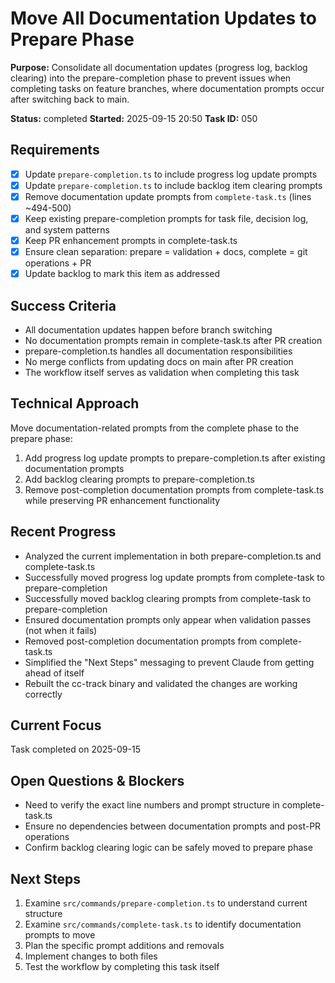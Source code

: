 # Move All Documentation Updates to Prepare Phase

**Purpose:** Consolidate all documentation updates (progress log, backlog clearing) into the prepare-completion phase to prevent issues when completing tasks on feature branches, where documentation prompts occur after switching back to main.

**Status:** completed
**Started:** 2025-09-15 20:50
**Task ID:** 050

## Requirements
- [x] Update `prepare-completion.ts` to include progress log update prompts
- [x] Update `prepare-completion.ts` to include backlog item clearing prompts
- [x] Remove documentation update prompts from `complete-task.ts` (lines ~494-500)
- [x] Keep existing prepare-completion prompts for task file, decision log, and system patterns
- [x] Keep PR enhancement prompts in complete-task.ts
- [x] Ensure clean separation: prepare = validation + docs, complete = git operations + PR
- [x] Update backlog to mark this item as addressed

## Success Criteria
- All documentation updates happen before branch switching
- No documentation prompts remain in complete-task.ts after PR creation
- prepare-completion.ts handles all documentation responsibilities
- No merge conflicts from updating docs on main after PR creation
- The workflow itself serves as validation when completing this task

## Technical Approach
Move documentation-related prompts from the complete phase to the prepare phase:
1. Add progress log update prompts to prepare-completion.ts after existing documentation prompts
2. Add backlog clearing prompts to prepare-completion.ts
3. Remove post-completion documentation prompts from complete-task.ts while preserving PR enhancement functionality

## Recent Progress
- Analyzed the current implementation in both prepare-completion.ts and complete-task.ts
- Successfully moved progress log update prompts from complete-task to prepare-completion
- Successfully moved backlog clearing prompts from complete-task to prepare-completion
- Ensured documentation prompts only appear when validation passes (not when it fails)
- Removed post-completion documentation prompts from complete-task.ts
- Simplified the "Next Steps" messaging to prevent Claude from getting ahead of itself
- Rebuilt the cc-track binary and validated the changes are working correctly

## Current Focus

Task completed on 2025-09-15

## Open Questions & Blockers
- Need to verify the exact line numbers and prompt structure in complete-task.ts
- Ensure no dependencies between documentation prompts and post-PR operations
- Confirm backlog clearing logic can be safely moved to prepare phase

## Next Steps
1. Examine `src/commands/prepare-completion.ts` to understand current structure
2. Examine `src/commands/complete-task.ts` to identify documentation prompts to move
3. Plan the specific prompt additions and removals
4. Implement changes to both files
5. Test the workflow by completing this task itself

<!-- github_issue: 44 -->
<!-- github_url: https://github.com/cahaseler/cc-track/issues/44 -->
<!-- issue_branch: 44-move-all-documentation-updates-to-prepare-phase -->